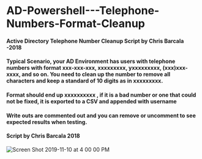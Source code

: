 # AD-Powershell---Telephone-Numbers-Format-Cleanup

####   Active Directory Telephone Number Cleanup Script by Chris Barcala -2018
####   Typical Scenario, your AD Environment has users with telephone numbers with format xxx-xxx-xxx, xxxxxxxxx, yxxxxxxxxx, (xxx)xxx-xxxx, and so on. You need to clean up the number to remove all characters and keep a standard of 10 digits as in xxxxxxxxx. 
####   Format should end up xxxxxxxxxx , if it is a bad number or one that could not be fixed, it is exported to a CSV and appended with username
####   Write outs are commented out and you can remove or uncomment to see expected results when testing.
####   Script by Chris Barcala 2018

![Screen Shot 2019-11-10 at 4 00 00 PM](https://user-images.githubusercontent.com/54015205/68553127-535fee00-03d3-11ea-9310-06b00061c364.png)
